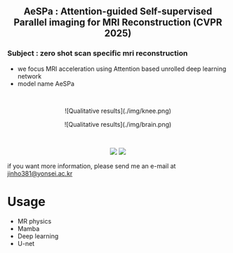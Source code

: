 <p align="center">
 
 <h2 align="center"> AeSPa : Attention-guided Self-supervised Parallel imaging for MRI Reconstruction (CVPR 2025)</h2>

### Subject : zero shot scan specific mri reconstruction 
 
-   we focus MRI acceleration using Attention based unrolled deep learning network
-   model name AeSPa
 <br/>
  
 <p align="center">    
   ![Qualitative results](./img/knee.png)
</p>


 <p align="center">    
   ![Qualitative results](./img/brain.png)
</p>

 <br/>


<p align="center">
<img src="https://img.shields.io/badge/Python-3776AB?style=for-the-badge&logo=Python&logoColor=white">
<img src="https://img.shields.io/badge/Tensorflow-FF6F00?style=for-the-badge&logo=Pytorch&logoColor=white">
   
</p>  

if you want more information, please send me an e-mail at jinho381@yonsei.ac.kr

</p>

# Usage

-   MR physics
-   Mamba
-   Deep learning
-   U-net









